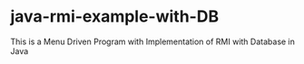 # java-rmi-example-with-DB
This is a Menu Driven Program with Implementation of RMI with Database in Java
